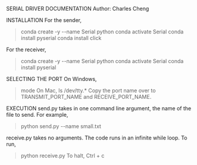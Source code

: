 SERIAL DRIVER DOCUMENTATION
Author: Charles Cheng

INSTALLATION
For the sender, 
> conda create -y --name Serial python
> conda activate Serial
> conda install pyserial
> conda install click 

For the receiver,
> conda create -y --name Serial python
> conda activate Serial
> conda install pyserial

SELECTING THE PORT
On Windows, 
> mode
On Mac,
> ls /dev/tty.*
Copy the port name over to TRANSMIT_PORT_NAME and RECEIVE_PORT_NAME.

EXECUTION
send.py takes in one command line argument, the name of the file to send. 
For example,
> python send.py --name small.txt 

receive.py takes no arguments. The code runs in an infinite while loop. 
To run,
> python receive.py
To halt, 
> Ctrl + c
